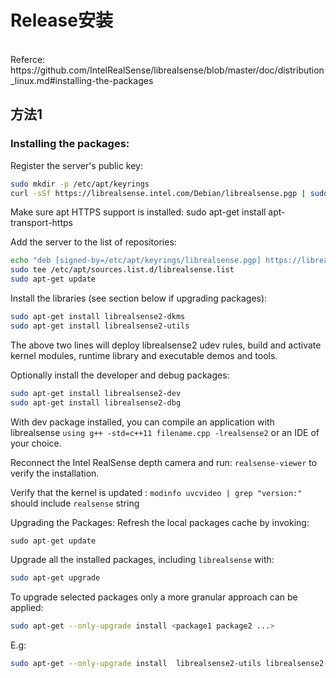 # Release安装
<br>
Referce:<br>
https://github.com/IntelRealSense/librealsense/blob/master/doc/distribution_linux.md#installing-the-packages
<br>

 
## 方法1
### Installing the packages:
Register the server's public key:
```bash
sudo mkdir -p /etc/apt/keyrings
curl -sSf https://librealsense.intel.com/Debian/librealsense.pgp | sudo tee /etc/apt/keyrings/librealsense.pgp > /dev/null
```
Make sure apt HTTPS support is installed: sudo apt-get install apt-transport-https

Add the server to the list of repositories:

```bash
echo "deb [signed-by=/etc/apt/keyrings/librealsense.pgp] https://librealsense.intel.com/Debian/apt-repo `lsb_release -cs` main" | \
sudo tee /etc/apt/sources.list.d/librealsense.list
sudo apt-get update
```
Install the libraries (see section below if upgrading packages):
```bash
sudo apt-get install librealsense2-dkms
sudo apt-get install librealsense2-utils
```
The above two lines will deploy librealsense2 udev rules, build and activate kernel modules, runtime library and executable demos and tools.

Optionally install the developer and debug packages:
```bash
sudo apt-get install librealsense2-dev
sudo apt-get install librealsense2-dbg
```
With dev package installed, you can compile an application with librealsense `using g++ -std=c++11 filename.cpp -lrealsense2` or an IDE of your choice.

Reconnect the Intel RealSense depth camera and run: `realsense-viewer` to verify the installation.

Verify that the kernel is updated :
`modinfo uvcvideo | grep "version:"` should include `realsense` string

Upgrading the Packages:
Refresh the local packages cache by invoking:
```python
sudo apt-get update
```

Upgrade all the installed packages, including `librealsense` with:
```bash
sudo apt-get upgrade
```

To upgrade selected packages only a more granular approach can be applied:
```bash
sudo apt-get --only-upgrade install <package1 package2 ...>
```
E.g:
```bash
sudo apt-get --only-upgrade install  librealsense2-utils librealsense2-dkms
```







